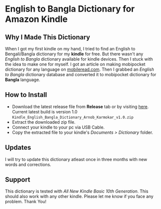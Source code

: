 # English to Bangla Dictionary for Amazon Kindle

## Why I Made This Dictionary
When I got my first kindle on my hand, I tried to find an English to Bengali/Bangla dictionary for my **kindle** for free. But there wasn't any *English to Bangla* dictionary available for kindle devices. Then I stuck with the idea to make one for myself. I got an article on making mobipocket dictionary for any language on [mobileread.com](https://www.mobileread.com/forums/showthread.php?t=20480). Then I grabbed an *English to Bangla* dictionary database and converted it to mobipocket dictionary for **Bangla** language.

## How to Install
- Download the latest release file from **Release** tab or by visiting [here](https://github.com/igeniusarnob/kindle-en-bn-dictionary/releases). Current latest build is version 1.0 `Kindle_English_Bangla_Dictionary_Arnob_Karmokar_v1.0.zip`
- Extract the downloaded zip file.
- Connect your kindle to your pc via USB Cable.
- Copy the extracted file to your kindle's *Documents > Dictionary* folder.

## Updates
I will try to update this dictionary atleast once in three months with new words and corrections.

## Support
This dictionary is tested with *All New Kindle Basic 10th Generation*. This should also work with any other kindle. Please let me know if you face any problem. Thank You! 
